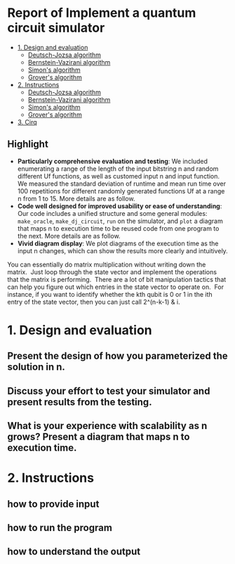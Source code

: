 # Report of Implement a quantum circuit simulator


* [1. Design and evaluation](#1-design-and-evaluation)
  * [Deutsch-Jozsa algorithm](#deutsch-jozsa-algorithm) 
  * [Bernstein-Vazirani algorithm](#bernstein-vazirani-algorithm)
  * [Simon's algorithm](#simons-algorithm)
  * [Grover's algorithm](#grovers-algorithm)
* [2. Instructions](#2-instructions)
  * [Deutsch-Jozsa algorithm](#deutsch-jozsa-algorithm) 
  * [Bernstein-Vazirani algorithm](#bernstein-vazirani-algorithm)
  * [Simon's algorithm](#simons-algorithm)
  * [Grover's algorithm](#grovers-algorithm)
* [3. Cirq](#3-cirq)


## Highlight

- **Particularly comprehensive evaluation and testing**: We included enumerating a range of the length of the input bitstring n and random different Uf functions, as well as customed input n and input function. We measured the standard deviation of runtime and mean run time over 100 repetitions for different randomly generated functions Uf at a range n from 1 to 15. More details are as follow.
- **Code well designed for improved usability or ease of understanding**: Our code includes a unified structure and some general modules: `make_oracle`, `make_dj_circuit`, `run` on the simulator, and `plot` a diagram that maps n to execution time to be reused code from one program to the next. More details are as follow.
- **Vivid diagram display**: We plot diagrams of the execution time as the input n changes, which can show the results more clearly and intuitively.


You can essentially do matrix multiplication without writing down the matrix.  Just loop through the state vector and implement the operations that the matrix is performing.  There are a lot of bit manipulation tactics that can help you figure out which entries in the state vector to operate on.  For instance, if you want to identify whether the kth qubit is 0 or 1 in the ith entry of the state vector, then you can just call 2^(n-k-1) & i.  


# 1. Design and evaluation

## Present the design of how you parameterized the solution in n.


## Discuss your effort to test your simulator and present results from the testing.


## What is your experience with scalability as n grows? Present a diagram that maps n to execution time.


# 2. Instructions

## how to provide input


## how to run the program


## how to understand the output



